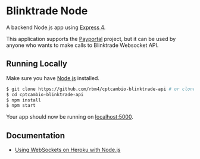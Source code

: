# Blinktrade Node

A backend Node.js app using [Express 4](http://expressjs.com/).

This application supports the [Payportal](https://github.com/rbm4/Payportal-Cptcambio-web) project, but it can be used by anyone who wants to make calls to Blinktrade Websocket API.

## Running Locally

Make sure you have [Node.js](http://nodejs.org/) installed.

```sh
$ git clone https://github.com/rbm4/cptcambio-blinktrade-api # or clone your own fork
$ cd cptcambio-blinktrade-api
$ npm install
$ npm start
```

Your app should now be running on [localhost:5000](http://localhost:5000/).


## Documentation

- [Using WebSockets on Heroku with Node.js](https://devcenter.heroku.com/articles/node-websockets)
